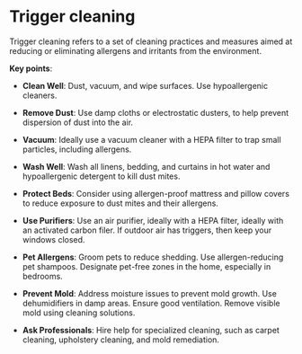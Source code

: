 <!--
source: jph
tags: triggers help
-->

# Trigger cleaning

Trigger cleaning refers to a set of cleaning practices and measures aimed at reducing or eliminating allergens and irritants from the environment.

**Key points**:

* **Clean Well**: Dust, vacuum, and wipe surfaces. Use hypoallergenic cleaners.

* **Remove Dust**: Use damp cloths or electrostatic dusters, to help prevent dispersion of dust into the air.

* **Vacuum**: Ideally use a vacuum cleaner with a HEPA filter to trap small particles, including allergens.

* **Wash Well**: Wash all linens, bedding, and curtains in hot water and hypoallergenic detergent to kill dust mites.

* **Protect Beds**: Consider using allergen-proof mattress and pillow covers to reduce exposure to dust mites and their allergens.

* **Use Purifiers**: Use an air purifier, ideally with a HEPA filter, ideally with an activated carbon filer. If outdoor air has triggers, then keep your windows closed.

* **Pet Allergens**: Groom pets to reduce shedding. Use allergen-reducing pet shampoos. Designate pet-free zones in the home, especially in bedrooms.

* **Prevent Mold**: Address moisture issues to prevent mold growth. Use dehumidifiers in damp areas. Ensure good ventilation. Remove visible mold using cleaning solutions.

* **Ask Professionals**: Hire help for specialized cleaning, such as carpet cleaning, upholstery cleaning, and mold remediation.
